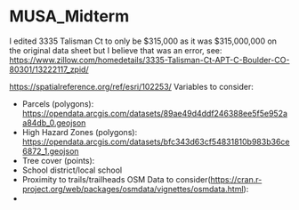 # MUSA_Midterm
I edited 3335 Talisman Ct to only be $315,000 as it was $315,000,000 on the original data sheet but I believe that was an error, see: https://www.zillow.com/homedetails/3335-Talisman-Ct-APT-C-Boulder-CO-80301/13222117_zpid/


https://spatialreference.org/ref/esri/102253/
Variables to consider:
- Parcels (polygons): https://opendata.arcgis.com/datasets/89ae49d4ddf246388ee5f5e952aa84db_0.geojson
-	High Hazard Zones (polygons): https://opendata.arcgis.com/datasets/bfc343d63cf54831810b983b36ce6872_1.geojson
-	Tree cover (points): 
-	School district/local school
-	Proximity to trails/trailheads
OSM Data to consider(https://cran.r-project.org/web/packages/osmdata/vignettes/osmdata.html):
- 
